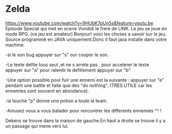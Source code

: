 # Zelda
https://www.youtube.com/watch?v=9HUbK7pUn5s&feature=youtu.be
</br>
Episode Special qui met en scene Vondidi le frere de LINK.
Le jeu se joue en mode RPG.
(ce jeu est amateur)
Bonjour!
voici les choses a savoir sur le jeu.
Source programmé en JAVA uniquement.Donc il faut java installe dans votre machine.

-si le son bug appuyer sur "s" our couper le son.


-Le texte defile tous seul ,et ne s arrete pas ,
pour accelerer le texte appuyer sur "a"
pour ralentir le defillement appuyer sur "b"


-Une option possible pour fuir une ennemi est la suivante :
appuyer sur "e" pendant une battle et faite que des "do nothing".
(TRES UTILE car les ennemies sont souvent en abondance).


-la touche "p" donne une potion a toute la team.

-Amusez vous a vous balader pour rencontrer les differents ennemies ^^ !




Dekens se trouve dans la maison de gauche.En haut a droite se trouve il y a un passage qui mene
vers lui.


